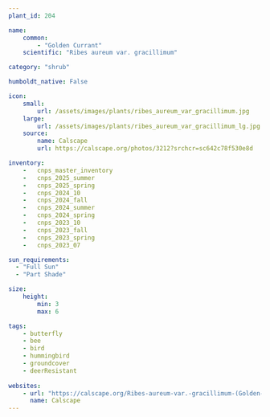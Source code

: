 ```yaml
---
plant_id: 204 

name: 
    common: 
        - "Golden Currant" 
    scientific: "Ribes aureum var. gracillimum"  

category: "shrub"

humboldt_native: False

icon: 
    small: 
        url: /assets/images/plants/ribes_aureum_var_gracillimum.jpg
    large: 
        url: /assets/images/plants/ribes_aureum_var_gracillimum_lg.jpg
    source: 
        name: Calscape 
        url: https://calscape.org/photos/3212?srchcr=sc642c78f530e8d

inventory: 
    -   cnps_master_inventory
    -   cnps_2025_summer
    -   cnps_2025_spring
    -   cnps_2024_10
    -   cnps_2024_fall
    -   cnps_2024_summer
    -   cnps_2024_spring
    -   cnps_2023_10
    -   cnps_2023_fall
    -   cnps_2023_spring
    -   cnps_2023_07 

sun_requirements:
  - "Full Sun"
  - "Part Shade"

size:
    height: 
        min: 3 
        max: 6

tags:
    - butterfly
    - bee
    - bird
    - hummingbird
    - groundcover
    - deerResistant
 
websites: 
    - url: "https://calscape.org/Ribes-aureum-var.-gracillimum-(Golden-Currant)"
      name: Calscape
---
```








